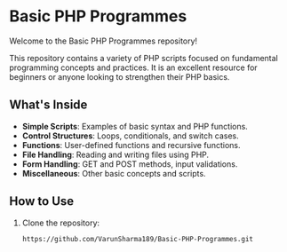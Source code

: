 # Basic PHP Programmes

Welcome to the Basic PHP Programmes repository!  

This repository contains a variety of PHP scripts focused on fundamental programming concepts and practices. It is an excellent resource for beginners or anyone looking to strengthen their PHP basics.

## What's Inside
- **Simple Scripts**: Examples of basic syntax and PHP functions.
- **Control Structures**: Loops, conditionals, and switch cases.
- **Functions**: User-defined functions and recursive functions.
- **File Handling**: Reading and writing files using PHP.
- **Form Handling**: GET and POST methods, input validations.
- **Miscellaneous**: Other basic concepts and scripts.

## How to Use
1. Clone the repository:  
   ```bash
   https://github.com/VarunSharma189/Basic-PHP-Programmes.git
